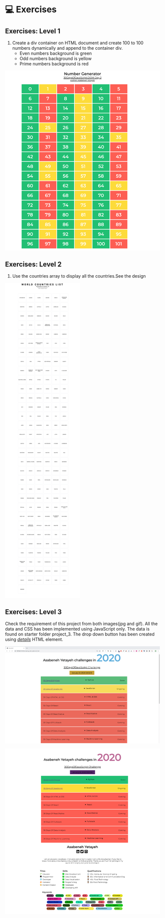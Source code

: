 # 💻 Exercises

## Exercises: Level 1

1. Create a div container on HTML document and create 100 to 100 numbers dynamically and append to the container div. 
   - Even numbers background is green
   - Odd numbers background is yellow
   - Prime numbers background is red

![Number Generator](images/dom_min_project_day_number_generators_2.1.png)

## Exercises: Level 2

1. Use the countries array to display all the countries.See the design

![World Countries List](images/dom_min_project_countries_aray_day_2.2.png)

## Exercises: Level 3

Check the requirement of this project from both images(jpg and gif). All the data and CSS has been implemented using JavaScript only. The data is found on starter folder project_3. The drop down button has been created using [*details*](https://www.w3schools.com/tags/tag_details.asp) HTML element.

![Challenge Information](images/dom_mini_project_challenge_info_day_2.3.gif)

![Challenge Information](images/dom_mini_project_challenge_info_day_2.3.png)
